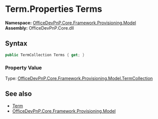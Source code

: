 # Term.Properties Terms
**Namespace:** [OfficeDevPnP.Core.Framework.Provisioning.Model](OfficeDevPnP.Core.Framework.Provisioning.Model.md)  
**Assembly:** OfficeDevPnP.Core.dll  
## Syntax
```C#
public TermCollection Terms { get; }
```

### Property Value
Type: [OfficeDevPnP.Core.Framework.Provisioning.Model.TermCollection](OfficeDevPnP.Core.Framework.Provisioning.Model.TermCollection.md)  

## See also
- [Term](OfficeDevPnP.Core.Framework.Provisioning.Model.Term.md) 
- [OfficeDevPnP.Core.Framework.Provisioning.Model](OfficeDevPnP.Core.Framework.Provisioning.Model.md)
